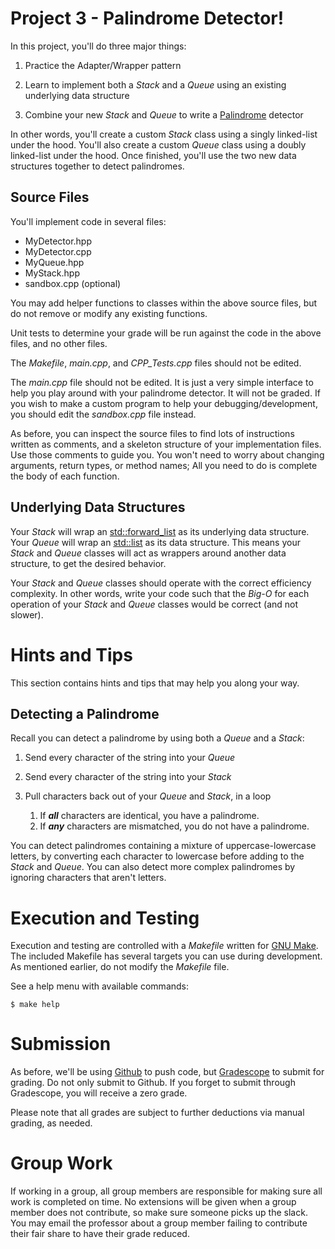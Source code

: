 # Project 3 - Palindrome Detector!

In this project, you'll do three major things:

1. Practice the Adapter/Wrapper pattern

2. Learn to implement both a *Stack* and a *Queue* using an existing underlying data structure

3. Combine your new *Stack* and *Queue* to write a [Palindrome](https://en.wikipedia.org/wiki/Palindrome) detector

In other words, you'll create a custom *Stack* class using a singly linked-list under the hood. You'll also create a custom *Queue* class using a doubly linked-list under the hood. Once finished, you'll use the two new data structures together to detect palindromes.

## Source Files

You'll implement code in several files:

* MyDetector.hpp
* MyDetector.cpp
* MyQueue.hpp
* MyStack.hpp
* sandbox.cpp (optional)

You may add helper functions to classes within the above source files, but do not remove or modify any existing functions.

Unit tests to determine your grade will be run against the code in the above files, and no other files.

The *Makefile*, *main.cpp*, and *CPP_Tests.cpp* files should not be edited.

The *main.cpp* file should not be edited. It is just a very simple interface to help you play around with your palindrome detector. It will not be graded. If you wish to make a custom program to help your debugging/development, you should edit the *sandbox.cpp* file instead.

As before, you can inspect the source files to find lots of instructions written as comments, and a skeleton structure of your implementation files. Use those comments to guide you. You won't need to worry about changing arguments, return types, or method names; All you need to do is complete the body of each function.

## Underlying Data Structures

Your *Stack* will wrap an [std::forward_list](https://en.cppreference.com/w/cpp/container/forward_list) as its underlying data structure. Your *Queue* will wrap an [std::list](https://en.cppreference.com/w/cpp/container/list) as its data structure. This means your *Stack* and *Queue* classes will act as wrappers around another data structure, to get the desired behavior.

Your *Stack* and *Queue* classes should operate with the correct efficiency complexity. In other words, write your code such that the *Big-O* for each operation of your *Stack* and *Queue* classes would be correct (and not slower).

# Hints and Tips

This section contains hints and tips that may help you along your way.

## Detecting a Palindrome

Recall you can detect a palindrome by using both a *Queue* and a *Stack*:

1. Send every character of the string into your *Queue*

2. Send every character of the string into your *Stack*

3. Pull characters back out of your *Queue* and *Stack*, in a loop

    1. If ***all*** characters are identical, you have a palindrome.
    2. If ***any*** characters are mismatched, you do not have a palindrome.

You can detect palindromes containing a mixture of uppercase-lowercase letters, by converting each character to lowercase before adding to the *Stack* and *Queue*. You can also detect more complex palindromes by ignoring characters that aren't letters.

# Execution and Testing

Execution and testing are controlled with a *Makefile* written for [GNU Make](https://www.gnu.org/software/make/). The included Makefile has several targets you can use during development. As mentioned earlier, do not modify the *Makefile* file.

See a help menu with available commands:
```console
$ make help
```

# Submission

As before, we'll be using [Github](https://github.com/) to push code, but [Gradescope](https://www.gradescope.com/) to submit for grading. Do not only submit to Github. If you forget to submit through Gradescope, you will receive a zero grade.

Please note that all grades are subject to further deductions via manual grading, as needed.

# Group Work

If working in a group, all group members are responsible for making sure all work is completed on time. No extensions will be given when a group member does not contribute, so make sure someone picks up the slack. You may email the professor about a group member failing to contribute their fair share to have their grade reduced.









